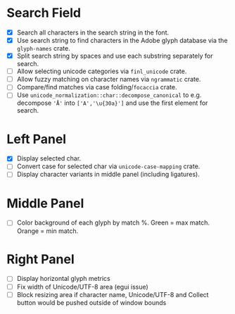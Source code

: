 # Search Field

* [x] Search all characters in the search string in the font.
* [x] Use search string to find characters in the Adobe glyph database
      via the `glyph-names` crate.
* [x] Split search string by spaces and use each substring separately
      for search.
* [ ] Allow selecting unicode categories via `finl_unicode` crate.
* [ ] Allow fuzzy matching on character names via `ngrammatic` crate.
* [ ] Compare/find matches via case folding/`focaccia` crate.
* [ ] Use `unicode_normalization::char::decompose_canonical` to e.g.
      decompose `'Å'` into `['A','\u{30a}']` and use the first element
      for search.

# Left Panel

* [x] Display selected char.
* [ ] Convert case for selected char via `unicode-case-mapping` crate.
* [ ] Display character variants in middle panel (including ligatures).

# Middle Panel

* [ ] Color background of each glyph by match %. Green = max match.
      Orange = min match.

# Right Panel

* [ ] Display horizontal glyph metrics
* [ ] Fix width of Unicode/UTF-8 area (egui issue)
* [ ] Block resizing area if character name, Unicode/UTF-8 and
      Collect button would be pushed outside of window bounds
